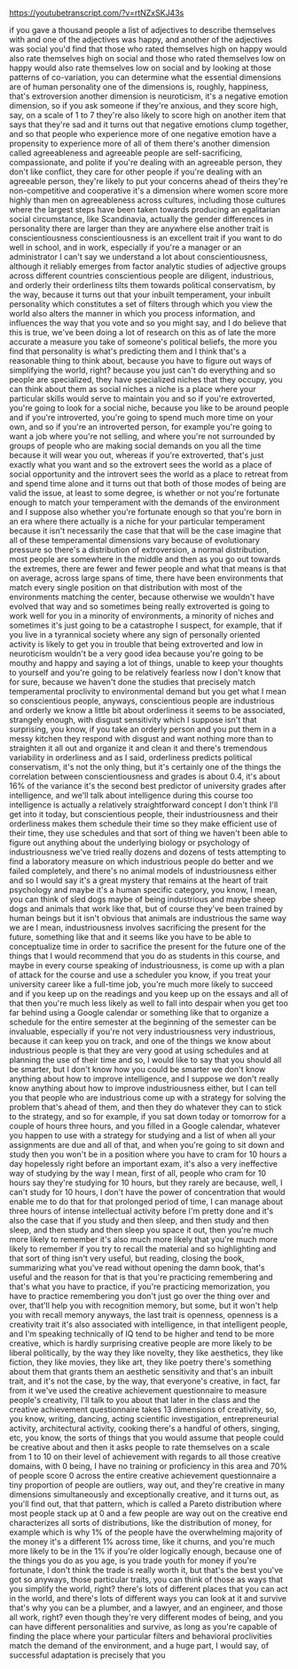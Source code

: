 https://youtubetranscript.com/?v=rtNZxSKJ43s

 if you gave a thousand people a list of adjectives to describe themselves with and one of the adjectives was happy, and another of the adjectives was social you'd find that those who rated themselves high on happy would also rate themselves high on social and those who rated themselves low on happy would also rate themselves low on social and by looking at those patterns of co-variation, you can determine what the essential dimensions are of human personality one of the dimensions is, roughly, happiness, that's extroversion another dimension is neuroticism, it's a negative emotion dimension, so if you ask someone if they're anxious, and they score high, say, on a scale of 1 to 7 they're also likely to score high on another item that says that they're sad and it turns out that negative emotions clump together, and so that people who experience more of one negative emotion have a propensity to experience more of all of them there's another dimension called agreeableness and agreeable people are self-sacrificing, compassionate, and polite if you're dealing with an agreeable person, they don't like conflict, they care for other people if you're dealing with an agreeable person, they're likely to put your concerns ahead of theirs they're non-competitive and cooperative it's a dimension where women score more highly than men on agreeableness across cultures, including those cultures where the largest steps have been taken towards producing an egalitarian social circumstance, like Scandinavia, actually the gender differences in personality there are larger than they are anywhere else another trait is conscientiousness conscientiousness is an excellent trait if you want to do well in school, and in work, especially if you're a manager or an administrator I can't say we understand a lot about conscientiousness, although it reliably emerges from factor analytic studies of adjective groups across different countries conscientious people are diligent, industrious, and orderly their orderliness tilts them towards political conservatism, by the way, because it turns out that your inbuilt temperament, your inbuilt personality which constitutes a set of filters through which you view the world also alters the manner in which you process information, and influences the way that you vote and so you might say, and I do believe that this is true, we've been doing a lot of research on this as of late the more accurate a measure you take of someone's political beliefs, the more you find that personality is what's predicting them and I think that's a reasonable thing to think about, because you have to figure out ways of simplifying the world, right? because you just can't do everything and so people are specialized, they have specialized niches that they occupy, you can think about them as social niches a niche is a place where your particular skills would serve to maintain you and so if you're extroverted, you're going to look for a social niche, because you like to be around people and if you're introverted, you're going to spend much more time on your own, and so if you're an introverted person, for example you're going to want a job where you're not selling, and where you're not surrounded by groups of people who are making social demands on you all the time because it will wear you out, whereas if you're extroverted, that's just exactly what you want and so the extrovert sees the world as a place of social opportunity and the introvert sees the world as a place to retreat from and spend time alone and it turns out that both of those modes of being are valid the issue, at least to some degree, is whether or not you're fortunate enough to match your temperament with the demands of the environment and I suppose also whether you're fortunate enough so that you're born in an era where there actually is a niche for your particular temperament because it isn't necessarily the case that that will be the case imagine that all of these temperamental dimensions vary because of evolutionary pressure so there's a distribution of extroversion, a normal distribution, most people are somewhere in the middle and then as you go out towards the extremes, there are fewer and fewer people and what that means is that on average, across large spans of time, there have been environments that match every single position on that distribution with most of the environments matching the center, because otherwise we wouldn't have evolved that way and so sometimes being really extroverted is going to work well for you in a minority of environments, a minority of niches and sometimes it's just going to be a catastrophe I suspect, for example, that if you live in a tyrannical society where any sign of personally oriented activity is likely to get you in trouble that being extroverted and low in neuroticism wouldn't be a very good idea because you're going to be mouthy and happy and saying a lot of things, unable to keep your thoughts to yourself and you're going to be relatively fearless now I don't know that for sure, because we haven't done the studies that precisely match temperamental proclivity to environmental demand but you get what I mean so conscientious people, anyways, conscientious people are industrious and orderly we know a little bit about orderliness it seems to be associated, strangely enough, with disgust sensitivity which I suppose isn't that surprising, you know, if you take an orderly person and you put them in a messy kitchen they respond with disgust and want nothing more than to straighten it all out and organize it and clean it and there's tremendous variability in orderliness and as I said, orderliness predicts political conservatism, it's not the only thing, but it's certainly one of the things the correlation between conscientiousness and grades is about 0.4, it's about 16% of the variance it's the second best predictor of university grades after intelligence, and we'll talk about intelligence during this course too intelligence is actually a relatively straightforward concept I don't think I'll get into it today, but conscientious people, their industriousness and their orderliness makes them schedule their time so they make efficient use of their time, they use schedules and that sort of thing we haven't been able to figure out anything about the underlying biology or psychology of industriousness we've tried really dozens and dozens of tests attempting to find a laboratory measure on which industrious people do better and we failed completely, and there's no animal models of industriousness either and so I would say it's a great mystery that remains at the heart of trait psychology and maybe it's a human specific category, you know, I mean, you can think of sled dogs maybe of being industrious and maybe sheep dogs and animals that work like that, but of course they've been trained by human beings but it isn't obvious that animals are industrious the same way we are I mean, industriousness involves sacrificing the present for the future, something like that and it seems like you have to be able to conceptualize time in order to sacrifice the present for the future one of the things that I would recommend that you do as students in this course, and maybe in every course speaking of industriousness, is come up with a plan of attack for the course and use a scheduler you know, if you treat your university career like a full-time job, you're much more likely to succeed and if you keep up on the readings and you keep up on the essays and all of that then you're much less likely as well to fall into despair when you get too far behind using a Google calendar or something like that to organize a schedule for the entire semester at the beginning of the semester can be invaluable, especially if you're not very industriousness very industrious, because it can keep you on track, and one of the things we know about industrious people is that they are very good at using schedules and at planning the use of their time and so, I would like to say that you should all be smarter, but I don't know how you could be smarter we don't know anything about how to improve intelligence, and I suppose we don't really know anything about how to improve industriousness either, but I can tell you that people who are industrious come up with a strategy for solving the problem that's ahead of them, and then they do whatever they can to stick to the strategy, and so for example, if you sat down today or tomorrow for a couple of hours three hours, and you filled in a Google calendar, whatever you happen to use with a strategy for studying and a list of when all your assignments are due and all of that, and when you're going to sit down and study then you won't be in a position where you have to cram for 10 hours a day hopelessly right before an important exam, it's also a very ineffective way of studying by the way I mean, first of all, people who cram for 10 hours say they're studying for 10 hours, but they rarely are because, well, I can't study for 10 hours, I don't have the power of concentration that would enable me to do that for that prolonged period of time, I can manage about three hours of intense intellectual activity before I'm pretty done and it's also the case that if you study and then sleep, and then study and then sleep, and then study and then sleep you space it out, then you're much more likely to remember it's also much more likely that you're much more likely to remember if you try to recall the material and so highlighting and that sort of thing isn't very useful, but reading, closing the book, summarizing what you've read without opening the damn book, that's useful and the reason for that is that you're practicing remembering and that's what you have to practice, if you're practicing memorization, you have to practice remembering you don't just go over the thing over and over, that'll help you with recognition memory, but some, but it won't help you with recall memory anyways, the last trait is openness, openness is a creativity trait it's also associated with intelligence, in that intelligent people, and I'm speaking technically of IQ tend to be higher and tend to be more creative, which is hardly surprising creative people are more likely to be liberal politically, by the way they like novelty, they like aesthetics, they like fiction, they like movies, they like art, they like poetry there's something about them that grants them an aesthetic sensitivity and that's an inbuilt trait, and it's not the case, by the way, that everyone's creative, in fact, far from it we've used the creative achievement questionnaire to measure people's creativity, I'll talk to you about that later in the class and the creative achievement questionnaire takes 13 dimensions of creativity, so, you know, writing, dancing, acting scientific investigation, entrepreneurial activity, architectural activity, cooking there's a handful of others, singing, etc, you know, the sorts of things that you would assume that people could be creative about and then it asks people to rate themselves on a scale from 1 to 10 on their level of achievement with regards to all those creative domains, with 0 being, I have no training or proficiency in this area and 70% of people score 0 across the entire creative achievement questionnaire a tiny proportion of people are outliers, way out, and they're creative in many dimensions simultaneously and exceptionally creative, and it turns out, as you'll find out, that that pattern, which is called a Pareto distribution where most people stack up at 0 and a few people are way out on the creative end characterizes all sorts of distributions, like the distribution of money, for example which is why 1% of the people have the overwhelming majority of the money it's a different 1% across time, like it churns, and you're much more likely to be in the 1% if you're older logically enough, because one of the things you do as you age, is you trade youth for money if you're fortunate, I don't think the trade is really worth it, but that's the best you've got so anyways, those particular traits, you can think of those as ways that you simplify the world, right? there's lots of different places that you can act in the world, and there's lots of different ways you can look at it and survive that's why you can be a plumber, and a lawyer, and an engineer, and those all work, right? even though they're very different modes of being, and you can have different personalities and survive, as long as you're capable of finding the place where your particular filters and behavioral proclivities match the demand of the environment, and a huge part, I would say, of successful adaptation is precisely that you